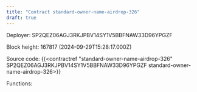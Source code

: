 ```yaml
---
title: "Contract standard-owner-name-airdrop-326"
draft: true
---
```

Deployer: SP2QEZ06AGJ3RKJPBV14SY1V5BBFNAW33D96YPGZF


 



Block height: 167817 (2024-09-29T15:28:17.000Z)

Source code: {{<contractref "standard-owner-name-airdrop-326" SP2QEZ06AGJ3RKJPBV14SY1V5BBFNAW33D96YPGZF standard-owner-name-airdrop-326>}}

Functions:


